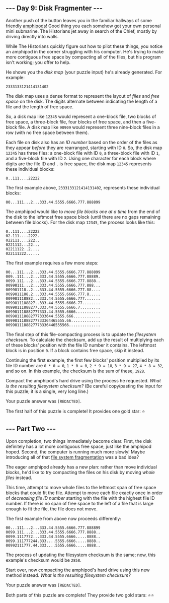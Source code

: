 ## \--- Day 9: Disk Fragmenter ---

Another push of the button leaves you in the familiar hallways of some friendly [amphipods](https://adventofcode.com/2021/day/23)! Good thing you each somehow got your own personal mini submarine. The Historians jet away in search of the Chief, mostly by driving directly into walls.

While The Historians quickly figure out how to pilot these things, you notice an amphipod in the corner struggling with his computer. He's trying to make more contiguous free space by compacting all of the files, but his program isn't working; you offer to help.

He shows you the _disk map_ (your puzzle input) he's already generated. For example:

```
2333133121414131402
```

The disk map uses a dense format to represent the layout of _files_ and _free space_ on the disk. The digits alternate between indicating the length of a file and the length of free space.

So, a disk map like `12345` would represent a one-block file, two blocks of free space, a three-block file, four blocks of free space, and then a five-block file. A disk map like `90909` would represent three nine-block files in a row (with no free space between them).

Each file on disk also has an _ID number_ based on the order of the files as they appear _before_ they are rearranged, starting with ID `0`. So, the disk map `12345` has three files: a one-block file with ID `0`, a three-block file with ID ``1``, and a five-block file with ID `2`. Using one character for each block where digits are the file ID and `.` is free space, the disk map `12345` represents these individual blocks:

```
0..111....22222
```

The first example above, `2333133121414131402`, represents these individual blocks:

```
00...111...2...333.44.5555.6666.777.888899
```

The amphipod would like to _move file blocks one at a time_ from the end of the disk to the leftmost free space block (until there are no gaps remaining between file blocks). For the disk map `12345`, the process looks like this:

```
0..111....22222
02.111....2222.
022111....222..
0221112...22...
02211122..2....
022111222......
```

The first example requires a few more steps:

```
00...111...2...333.44.5555.6666.777.888899
009..111...2...333.44.5555.6666.777.88889.
0099.111...2...333.44.5555.6666.777.8888..
00998111...2...333.44.5555.6666.777.888...
009981118..2...333.44.5555.6666.777.88....
0099811188.2...333.44.5555.6666.777.8.....
009981118882...333.44.5555.6666.777.......
0099811188827..333.44.5555.6666.77........
00998111888277.333.44.5555.6666.7.........
009981118882777333.44.5555.6666...........
009981118882777333644.5555.666............
00998111888277733364465555.66.............
0099811188827773336446555566..............
```

The final step of this file-compacting process is to update the _filesystem checksum_. To calculate the checksum, add up the result of multiplying each of these blocks' position with the file ID number it contains. The leftmost block is in position `0`. If a block contains free space, skip it instead.

Continuing the first example, the first few blocks' position multiplied by its file ID number are `0 * 0 = 0`, `1 * 0 = 0`, `2 * 9 = 18`, `3 * 9 = 27`, `4 * 8 = 32`, and so on. In this example, the checksum is the sum of these, `1928`.

Compact the amphipod's hard drive using the process he requested. _What is the resulting filesystem checksum?_ (Be careful copy/pasting the input for this puzzle; it is a single, very long line.)


Your puzzle answer was `[REDACTED]`.

The first half of this puzzle is complete! It provides one gold star: ⭐

## \--- Part Two ---

Upon completion, two things immediately become clear. First, the disk definitely has a lot more contiguous free space, just like the amphipod hoped. Second, the computer is running much more slowly! Maybe introducing all of that [file system fragmentation](https://en.wikipedia.org/wiki/File_system_fragmentation) was a bad idea?

The eager amphipod already has a new plan: rather than move individual blocks, he'd like to try compacting the files on his disk by moving _whole files_ instead.

This time, attempt to move whole files to the leftmost span of free space blocks that could fit the file. Attempt to move each file exactly once in order of _decreasing file ID number_ starting with the file with the highest file ID number. If there is no span of free space to the left of a file that is large enough to fit the file, the file does not move.

The first example from above now proceeds differently:

```
00...111...2...333.44.5555.6666.777.888899
0099.111...2...333.44.5555.6666.777.8888..
0099.1117772...333.44.5555.6666.....8888..
0099.111777244.333....5555.6666.....8888..
00992111777.44.333....5555.6666.....8888..
```

The process of updating the filesystem checksum is the same; now, this example's checksum would be `2858`.

Start over, now compacting the amphipod's hard drive using this new method instead. _What is the resulting filesystem checksum?_

Your puzzle answer was `[REDACTED]`.

Both parts of this puzzle are complete! They provide two gold stars: ⭐⭐
